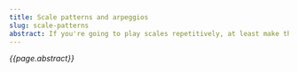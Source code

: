 ```yaml
---
title: Scale patterns and arpeggios
slug: scale-patterns
abstract: If you're going to play scales repetitively, at least make them sound good. 
---
```


*{{page.abstract}}*
